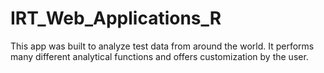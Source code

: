 # IRT_Web_Applications_R

This app was built to analyze test data from around the world.  It performs many different analytical functions and offers
  customization by the user.
